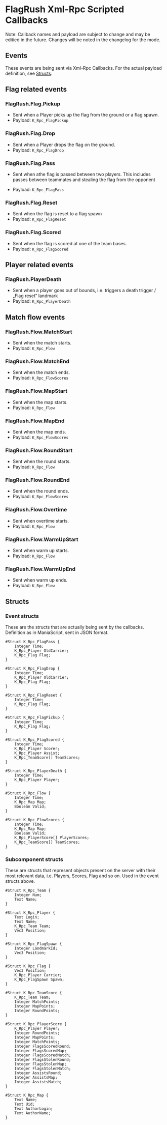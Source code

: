 # FlagRush Xml-Rpc Scripted Callbacks

Note: Callback names and payload are subject to change and may be editied in the future. Changes will be noted in the changelog for the mode.

## Events

These events are being sent via Xml-Rpc Callbacks. For the actual payload definition, see [Structs](#Structs).

## Flag related events

### FlagRush.Flag.Pickup

- Sent when a Player picks up the flag from the ground or a flag spawn.
- Payload: `K_Rpc_FlagPickup`

### FlagRush.Flag.Drop

- Sent when a Player drops the flag on the ground.
- Payload: `K_Rpc_FlagDrop`

### FlagRush.Flag.Pass

- Sent when athe flag is passed between two players. This includes passes between teammates and stealing the flag from the opponent

- Payload: `K_Rpc_FlagPass`

### FlagRush.Flag.Reset

- Sent when the flag is reset to a flag spawn
- Payload: `K_Rpc_FlagReset`

### FlagRush.Flag.Scored

- Sent when the flag is scored at one of the team bases.
- Payload: `K_Rpc_FlagScored`

## Player related events

### FlagRush.PlayerDeath

- Sent when a player goes out of bounds, i.e. triggers a death trigger / „Flag reset“ landmark
- Payload: `K_Rpc_PlayerDeath`


## Match flow events

### FlagRush.Flow.MatchStart

- Sent when the match starts.
- Payload: `K_Rpc_Flow`

### FlagRush.Flow.MatchEnd

- Sent when the match ends.
- Payload: `K_Rpc_FlowScores`

### FlagRush.Flow.MapStart

- Sent when the map starts.
- Payload: `K_Rpc_Flow`

### FlagRush.Flow.MapEnd

- Sent when the map ends.
- Payload: `K_Rpc_FlowScores`

### FlagRush.Flow.RoundStart

- Sent when the round starts.
- Payload: `K_Rpc_Flow`

### FlagRush.Flow.RoundEnd

- Sent when the round ends.
- Payload: `K_Rpc_FlowScores`

### FlagRush.Flow.Overtime

- Sent when overtime starts.
- Payload: `K_Rpc_Flow`

### FlagRush.Flow.WarmUpStart

- Sent when warm up starts.
- Payload: `K_Rpc_Flow`

### FlagRush.Flow.WarmUpEnd

- Sent when warm up ends.
- Payload: `K_Rpc_Flow`


## Structs

### Event structs

These are the structs that are actually being sent by the callbacks. Definition as in ManiaScript, sent in JSON format.

```
#Struct K_Rpc_FlagPass {
	Integer Time;
	K_Rpc_Player OldCarrier;
	K_Rpc_Flag Flag;
}
```

```
#Struct K_Rpc_FlagDrop {
	Integer Time;
	K_Rpc_Player OldCarrier;
	K_Rpc_Flag Flag;
}
```

```
#Struct K_Rpc_FlagReset {
	Integer Time;
	K_Rpc_Flag Flag;
}
```

```
#Struct K_Rpc_FlagPickup {
	Integer Time;
	K_Rpc_Flag Flag;
}
```

```
#Struct K_Rpc_FlagScored {
	Integer Time;
	K_Rpc_Player Scorer;
	K_Rpc_Player Assist;
	K_Rpc_TeamScore[] TeamScores;
}
```

```
#Struct K_Rpc_PlayerDeath {
	Integer Time;
	K_Rpc_Player Player;
}
```

```
#Struct K_Rpc_Flow {
	Integer Time;
	K_Rpc_Map Map;
	Boolean Valid;
}
```

```
#Struct K_Rpc_FlowScores {
	Integer Time;
	K_Rpc_Map Map;
	Boolean Valid;
	K_Rpc_PlayerScore[] PlayerScores;
	K_Rpc_TeamScore[] TeamScores;
}
```

### Subcomponent structs

These are structs that represent objects present on the server with their most relevant data, i.e. Players, Scores, Flag and so on. Used in the event structs above.

```
#Struct K_Rpc_Team {
	Integer Num;
	Text Name;
}
```

```
#Struct K_Rpc_Player {
	Text Login;
	Text Name;
	K_Rpc_Team Team;
	Vec3 Position;
}
```

```
#Struct K_Rpc_FlagSpawn {
	Integer LandmarkId;
	Vec3 Position;
}
```

```
#Struct K_Rpc_Flag {
	Vec3 Position;
	K_Rpc_Player Carrier;
	K_Rpc_FlagSpawn Spawn;
}
```

```
#Struct K_Rpc_TeamScore {
	K_Rpc_Team Team;
	Integer MatchPoints;
	Integer MapPoints;
	Integer RoundPoints;
}
```

```
#Struct K_Rpc_PlayerScore {
	K_Rpc_Player Player;
	Integer RoundPoints;
	Integer MapPoints;
	Integer MatchPoints;
	Integer FlagsScoredRound;
	Integer FlagsScoredMap;
	Integer FlagsScoredMatch;
	Integer FlagsStolenRound;
	Integer FlagsStolenMap;
	Integer FlagsStolenMatch;
	Integer AssistsRound;
	Integer AssistsMap;
	Integer AssistsMatch;
}
```

```
#Struct K_Rpc_Map {
	Text Name;
	Text Uid;
	Text AuthorLogin;
	Text AuthorName;
}
```


